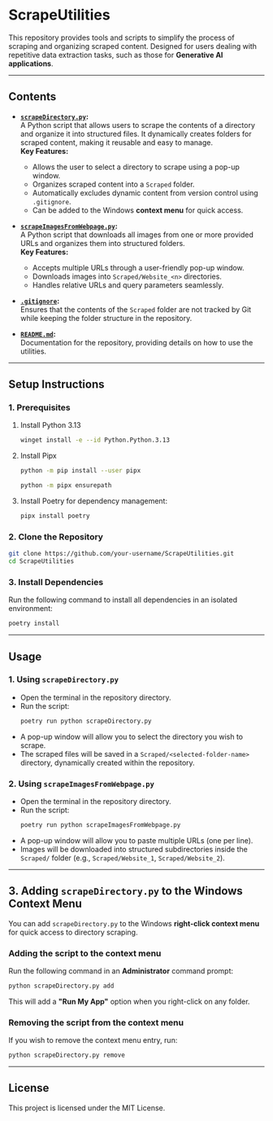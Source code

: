 # **ScrapeUtilities**

This repository provides tools and scripts to simplify the process of scraping and organizing scraped content. Designed for users dealing with repetitive data extraction tasks, such as those for **Generative AI applications**.

---

## **Contents**
- **[`scrapeDirectory.py`](scrapeDirectory.py):**  
  A Python script that allows users to scrape the contents of a directory and organize it into structured files. It dynamically creates folders for scraped content, making it reusable and easy to manage.  
  **Key Features:**
  - Allows the user to select a directory to scrape using a pop-up window.
  - Organizes scraped content into a `Scraped` folder.
  - Automatically excludes dynamic content from version control using `.gitignore`.
  - Can be added to the Windows **context menu** for quick access.

- **[`scrapeImagesFromWebpage.py`](scrapeImagesFromWebpage.py):**  
  A Python script that downloads all images from one or more provided URLs and organizes them into structured folders.  
  **Key Features:**
  - Accepts multiple URLs through a user-friendly pop-up window.
  - Downloads images into `Scraped/Website_<n>` directories.
  - Handles relative URLs and query parameters seamlessly.

- **[`.gitignore`](.gitignore):**  
  Ensures that the contents of the `Scraped` folder are not tracked by Git while keeping the folder structure in the repository.

- **[`README.md`](README.md):**  
  Documentation for the repository, providing details on how to use the utilities.

---

## **Setup Instructions**

### **1. Prerequisites**
1. Install Python 3.13
   ```bash
   winget install -e --id Python.Python.3.13
   ```
2. Install Pipx
   ```bash
   python -m pip install --user pipx
   ```
   ```bash
   python -m pipx ensurepath
   ```
3. Install Poetry for dependency management:
   ```bash
   pipx install poetry
   ```

### **2. Clone the Repository**
   ```bash
   git clone https://github.com/your-username/ScrapeUtilities.git
   cd ScrapeUtilities
   ```

### **3. Install Dependencies**
   Run the following command to install all dependencies in an isolated environment:
   ```bash
   poetry install
   ```

---

## **Usage**

### **1. Using `scrapeDirectory.py`**
   - Open the terminal in the repository directory.
   - Run the script:
     ```bash
     poetry run python scrapeDirectory.py
     ```
   - A pop-up window will allow you to select the directory you wish to scrape.
   - The scraped files will be saved in a `Scraped/<selected-folder-name>` directory, dynamically created within the repository.

### **2. Using `scrapeImagesFromWebpage.py`**
   - Open the terminal in the repository directory.
   - Run the script:
     ```bash
     poetry run python scrapeImagesFromWebpage.py
     ```
   - A pop-up window will allow you to paste multiple URLs (one per line).
   - Images will be downloaded into structured subdirectories inside the `Scraped/` folder (e.g., `Scraped/Website_1`, `Scraped/Website_2`).

---

## **3. Adding `scrapeDirectory.py` to the Windows Context Menu**
You can add `scrapeDirectory.py` to the Windows **right-click context menu** for quick access to directory scraping.

### **Adding the script to the context menu**
Run the following command in an **Administrator** command prompt:
```sh
python scrapeDirectory.py add
```
This will add a **"Run My App"** option when you right-click on any folder.

### **Removing the script from the context menu**
If you wish to remove the context menu entry, run:
```sh
python scrapeDirectory.py remove
```

---

## **License**
This project is licensed under the MIT License.

